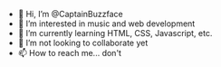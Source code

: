 - 👋 Hi, I’m @CaptainBuzzface
- 👀 I’m interested in music and web development
- 🌱 I’m currently learning HTML, CSS, Javascript, etc.
- 💞️ I’m not looking to collaborate yet
- 📫 How to reach me... don't

<!---
CaptainBuzzface/CaptainBuzzface is a ✨ special ✨ repository because its `README.md` (this file) appears on your GitHub profile.
You can click the Preview link to take a look at your changes.
--->
